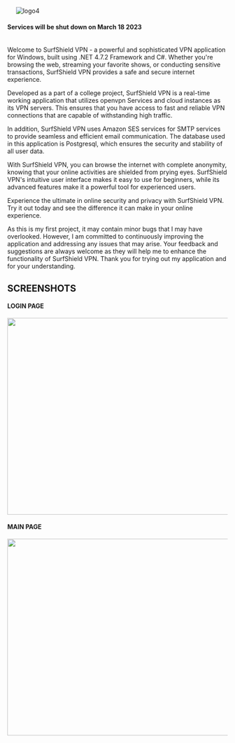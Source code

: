 &nbsp;&nbsp;&nbsp;&nbsp;&nbsp;![logo4](https://user-images.githubusercontent.com/92629924/219882570-a8eb9173-9f36-4098-bc41-5f7d7d5c8cb7.png)<BR>
  <h4>Services will be shut down on March 18 2023 </h4>
  <br>
Welcome to SurfShield VPN - a powerful and sophisticated VPN application for Windows, built using .NET 4.7.2 Framework and C#. Whether you're browsing the web, streaming your favorite shows, or conducting sensitive transactions, SurfShield VPN provides a safe and secure internet experience.

Developed as a part of a college project, SurfShield VPN is a real-time working application that utilizes openvpn Services and cloud instances as its VPN servers. This ensures that you have access to fast and reliable VPN connections that are capable of withstanding high traffic.

In addition, SurfShield VPN uses Amazon SES services for SMTP services to provide seamless and efficient email communication. The database used in this application is Postgresql, which ensures the security and stability of all user data.

With SurfShield VPN, you can browse the internet with complete anonymity, knowing that your online activities are shielded from prying eyes. SurfShield VPN's intuitive user interface makes it easy to use for beginners, while its advanced features make it a powerful tool for experienced users.

Experience the ultimate in online security and privacy with SurfShield VPN. Try it out today and see the difference it can make in your online experience.

As this is my first project, it may contain minor bugs that I may have overlooked. However, I am committed to continuously improving the application and addressing any issues that may arise. Your feedback and suggestions are always welcome as they will help me to enhance the functionality of SurfShield VPN. Thank you for trying out my application and for your understanding.


<h2>SCREENSHOTS</h2>
  <h4>LOGIN PAGE</h4>
 <center><img src="https://user-images.githubusercontent.com/92629924/219882765-afd2613f-bf01-4ea3-8ca4-565d4b34da41.png" width="800px" height="450px"></center> 
  <h4>MAIN PAGE</h4>
  <center><img src="https://user-images.githubusercontent.com/92629924/219882898-d2303ac7-0931-44fe-b4a2-e349d6f77eff.png" width="800px" height="450px"></center>
 
